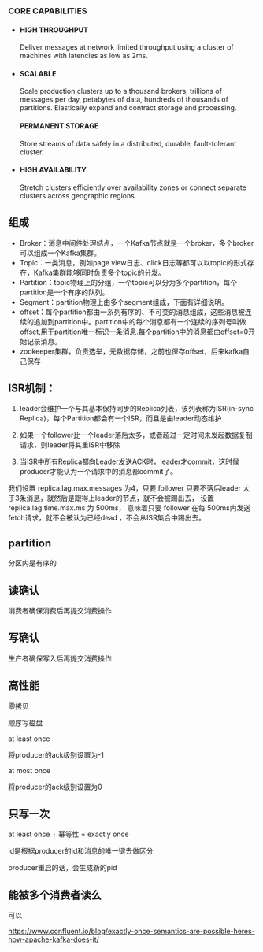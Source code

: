### CORE CAPABILITIES

- #### HIGH THROUGHPUT

  Deliver messages at network limited throughput using a cluster of machines with latencies as low as 2ms.

- #### SCALABLE

  Scale production clusters up to a thousand brokers, trillions of messages per day, petabytes of data, hundreds of thousands of partitions. Elastically expand and contract storage and processing.

  #### PERMANENT STORAGE

  Store streams of data safely in a distributed, durable, fault-tolerant cluster.

- #### HIGH AVAILABILITY

  Stretch clusters efficiently over availability zones or connect separate clusters across geographic regions.





## 组成

- Broker：消息中间件处理结点，一个Kafka节点就是一个broker，多个broker可以组成一个Kafka集群。
- Topic：一类消息，例如page view日志、click日志等都可以以topic的形式存在，Kafka集群能够同时负责多个topic的分发。
- Partition：topic物理上的分组，一个topic可以分为多个partition，每个partition是一个有序的队列。
- Segment：partition物理上由多个segment组成，下面有详细说明。
- offset：每个partition都由一系列有序的、不可变的消息组成，这些消息被连续的追加到partition中。partition中的每个消息都有一个连续的序列号叫做offset,用于partition唯一标识一条消息.每个partition中的消息都由offset=0开始记录消息。
- zookeeper集群，负责选举，元数据存储，之前也保存offset，后来kafka自己保存



## ISR机制：

1. leader会维护一个与其基本保持同步的Replica列表，该列表称为ISR(in-sync Replica)，每个Partition都会有一个ISR，而且是由leader动态维护

2. 如果一个follower比一个leader落后太多，或者超过一定时间未发起数据复制请求，则leader将其重ISR中移除

3. 当ISR中所有Replica都向Leader发送ACK时，leader才commit，这时候producer才能认为一个请求中的消息都commit了。



我们设置 replica.lag.max.messages 为4，只要 follower 只要不落后leader 大于3条消息，就然后是跟得上leader的节点，就不会被踢出去， 设置 replica.lag.time.max.ms 为 500ms， 意味着只要 follower 在每 500ms内发送fetch请求，就不会被认为已经dead ，不会从ISR集合中踢出去。









## partition

分区内是有序的



## 读确认

消费者确保消费后再提交消费操作



## 写确认

生产者确保写入后再提交消费操作





## 高性能

零拷贝

顺序写磁盘





at least once

将producer的ack级别设置为-1



at most once

将producer的ack级别设置为0



## 只写一次

at least once + 幂等性 = exactly once

id是根据producer的id和消息的唯一键去做区分

producer重启的话，会生成新的pid







## 能被多个消费者读么

可以





https://www.confluent.io/blog/exactly-once-semantics-are-possible-heres-how-apache-kafka-does-it/